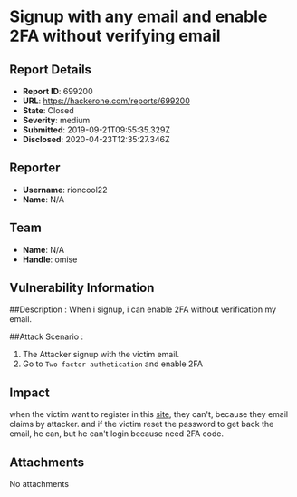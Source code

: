# Signup with any email and enable 2FA without verifying email

## Report Details
- **Report ID**: 699200
- **URL**: https://hackerone.com/reports/699200
- **State**: Closed
- **Severity**: medium
- **Submitted**: 2019-09-21T09:55:35.329Z
- **Disclosed**: 2020-04-23T12:35:27.346Z

## Reporter
- **Username**: rioncool22
- **Name**: N/A

## Team
- **Name**: N/A
- **Handle**: omise

## Vulnerability Information
##Description :
When i signup, i can enable 2FA without verification my email.

##Attack Scenario : 
1. The Attacker signup with the victim email.
2. Go to `Two factor authetication` and enable 2FA

## Impact

when the victim want to register in this [site](https://dashboard.omise.co/),  they can't, because they email claims by attacker.
and if the victim reset the password to get back the email, he can, but he can't login because need 2FA code.

## Attachments
No attachments
